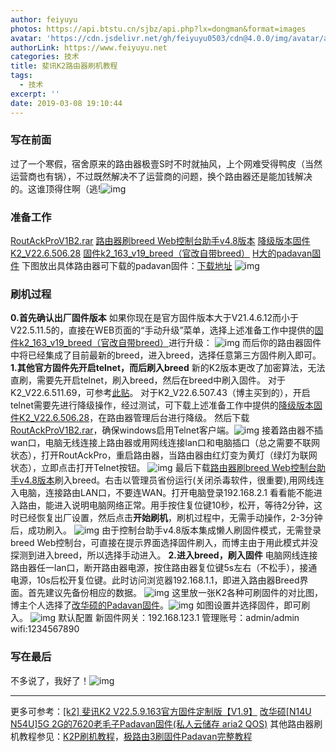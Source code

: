 ```yaml
---
author: feiyuyu
photos: https://api.btstu.cn/sjbz/api.php?lx=dongman&format=images
avatar: 'https://cdn.jsdelivr.net/gh/feiyuyu0503/cdn@4.0.0/img/avatar/avater.jpg'
authorLink: https://www.feiyuyu.net
categories: 技术
title: 斐讯K2路由器刷机教程
tags:
  - 技术
excerpt: ''
date: 2019-03-08 19:10:44
---
```


### 写在前面

过了一个寒假，宿舍原来的路由器极壹S时不时就抽风，上个网难受得鸭皮（当然运营商也有锅），不过既然解决不了运营商的问题，换个路由器还是能加钱解决的。这谁顶得住啊（逃!![img](https://i.loli.net/2020/03/11/cAHZmQt5NUzwKTb.png)

### 准备工作

[RoutAckProV1B2.rar](https://www.right.com.cn/forum/forum.php?mod=attachment&aid=MTg4MjU3fGViOTA5YjI0fDE1NTIwMzc0MDJ8NDMwNzQ5fDI2MTAyOA%3D%3D "RoutAckProV1B2.rar") [路由器刷breed Web控制台助手v4.8版本](https://pan.baidu.com/s/1slym23j "路由器刷breed Web控制台助手v4.8版本") [降级版本固件K2\_V22.6.506.28](https://pan.baidu.com/s/1slqkvF3#2a2n "降级版本固件K2_V22.6.506.28") [固件k2\_163\_v19\_breed（官改自带breed）](http://woo.iytc.net/?dir=uploads/K2 "固件k2_163_v19_breed（官改自带breed）") [H大的padavan固件](http://opt.cn2qq.com/padavan/RT-AC54U-GPIO-1-PSG1208-64M_3.4.3.9-099.trx "H大的padavan固件") 下图放出具体路由器可下载的padavan固件：[下载地址](http://opt.cn2qq.com/padavan/ "下载地址") ![img](https://i.loli.net/2020/03/11/iaJM6bL5Zdc2WDz.png)

### 刷机过程

**0.首先确认出厂固件版本** 如果你现在是官方固件版本大于V21.4.6.12而小于V22.5.11.5的，直接在WEB页面的“手动升级”菜单，选择上述准备工作中提供的[固件k2\_163\_v19\_breed（官改自带breed）](http://woo.iytc.net/?dir=uploads/K2 "固件k2_163_v19_breed（官改自带breed）")进行升级： ![img](https://i.loli.net/2020/03/11/OnPNv643yZJjkMx.jpg) 而后你的路由器固件中将已经集成了目前最新的breed，进入breed，选择任意第三方固件刷入即可。 **1.其他官方固件先开启telnet，而后刷入breed** 新的K2版本更改了加密算法，无法直刷，需要先开启telnet，刷入breed，然后在breed中刷入固件。 对于K2\_V22.6.511.69，可参考[此贴](https://www.right.com.cn/forum/thread-325258-1-1.html "此贴")。 对于K2\_V22.6.507.43（博主买到的），开启telnet需要先进行降级操作，经过测试，可下载上述准备工作中提供的[降级版本固件K2\_V22.6.506.28](https://pan.baidu.com/s/1slqkvF3#2a2n "降级版本固件K2_V22.6.506.28")，在路由器管理后台进行降级。 然后下载[RoutAckProV1B2.rar](https://www.right.com.cn/forum/forum.php?mod=attachment&aid=MTg4MjU3fGViOTA5YjI0fDE1NTIwMzc0MDJ8NDMwNzQ5fDI2MTAyOA%3D%3D "RoutAckProV1B2.rar")，确保windows启用Telnet客户端。![img](https://i.loli.net/2020/03/11/ZVNPDLrxvkYblBK.png) 接着路由器不插wan口，电脑无线连接上路由器或用网线连接lan口和电脑插口（总之需要不联网状态），打开RoutAckPro，重启路由器，当路由器由红灯变为黄灯（绿灯为联网状态），立即点击打开Telnet按钮。 ![img](https://i.loli.net/2020/03/11/ruLS9wQU4XPebR8.png) 最后下载[路由器刷breed Web控制台助手v4.8版本](https://pan.baidu.com/s/1slym23j "路由器刷breed Web控制台助手v4.8版本")刷入breed。右击以管理员省份运行(关闭杀毒软件，很重要),用网线连入电脑，连接路由LAN口，不要连WAN。打开电脑登录192.168.2.1 看看能不能进入路由，能进入说明电脑网络正常。用手按住复位键10秒，松开，等待2分钟，这时已经恢复出厂设置，然后点击**开始刷机**，刷机过程中，无需手动操作，2-3分钟后，成功刷入。 ![img](https://i.loli.net/2020/03/11/WO8LyF9KVZlBaCz.png) 由于控制台助手v4.8版本集成懒人刷固件模式，无需登录breed Web控制台，可直接在提示界面选择固件刷入，而博主由于用此模式并没探测到进入breed，所以选择手动进入。 **2.进入breed，刷入固件** 电脑网线连接路由器任一lan口，断开路由器电源，按住路由器复位键5s左右（不松手），接通电源，10s后松开复位键。此时访问浏览器192.168.1.1，即进入路由器Breed界面。首先建议先备份相应的数据。 ![img](https://i.loli.net/2020/03/11/S6PBtjb24FRhHVM.png) 这里放一张K2各种可刷固件的对比图，博主个人选择了[改华硕的Padavan固件](http://opt.cn2qq.com/padavan/RT-AC54U-GPIO-1-PSG1208-64M_3.4.3.9-099.trx "改华硕的Padavan固件")。![img](https://i.loli.net/2020/03/11/HPvsWN4AV9pYRLD.png) 如图设置并选择固件，即可刷入。 ![img](https://i.loli.net/2020/03/11/1K6xamU3uPBId8W.png) 默认配置 新固件网关：192.168.123.1 管理账号：admin/admin wifi:1234567890

### 写在最后

不多说了，我好了！![img](https://i.loli.net/2020/03/11/QR4CJeoHTnbqKSu.png)

* * *

更多可参考：[\[k2\] 斐讯K2 V22.5.9.163官方固件定制版【V1.9】](https://www.right.com.cn/forum/thread-208753-1-1.html "[k2] 斐讯K2 V22.5.9.163官方固件定制版【V1.9】") [改华硕\[N14U N54U\]5G 2G的7620老毛子Padavan固件(私人云储存 aria2 QOS)](https://www.right.com.cn/forum/thread-161324-1-1.html "改华硕[N14U N54U]5G 2G的7620老毛子Padavan固件(私人云储存 aria2 QOS)") 其他路由器刷机教程参见：[K2P刷机教程](http://www.feiyuyu.net/archives/996 "K2P刷机教程")，[极路由3刷固件Padavan完整教程](http://www.feiyuyu.net/archives/1270 "极路由3刷固件Padavan完整教程")
